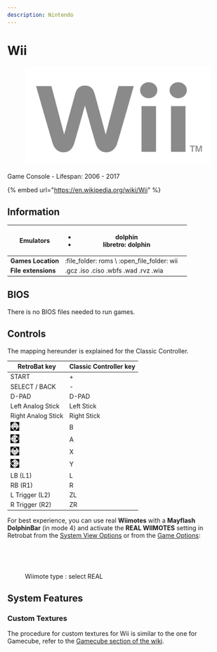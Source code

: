 ```yaml
---
description: Nintendo
---
```


# Wii

<figure><img src="https://raw.githubusercontent.com/fabricecaruso/es-theme-carbon/5149a33eed46b2af638b06119397d4023b75131f/art/logos/wii.svg" alt=""><figcaption></figcaption></figure>

Game Console - Lifespan: 2006 - 2017

{% embed url="https://en.wikipedia.org/wiki/Wii" %}

## Information

| **Emulators**       | <ul><li>dolphin</li><li>libretro: dolphin</li></ul> |   |
| ------------------- | --------------------------------------------------- | - |
| **Games Location**  | :file\_folder: roms \ :open\_file\_folder: wii      |   |
| **File extensions** | .gcz .iso .ciso .wbfs .wad .rvz .wia                |   |

## BIOS

There is no BIOS files needed to run games.

## Controls

The mapping hereunder is explained for the Classic Controller.

| RetroBat key                                                                    | Classic Controller key |
| ------------------------------------------------------------------------------- | ---------------------- |
| START                                                                           | +                      |
| SELECT / BACK                                                                   | -                      |
| D-PAD                                                                           | D-PAD                  |
| Left Analog Stick                                                               | Left Stick             |
| Right Analog Stick                                                              | Right Stick            |
| ![A](<../../.gitbook/assets/image (1) (2).png>)                                 | B                      |
| ![B](<../../.gitbook/assets/image (4).png>)                                     | A                      |
| <img src="../../.gitbook/assets/image (3) (1).png" alt="" data-size="original"> | X                      |
| <img src="../../.gitbook/assets/image (2) (1).png" alt="" data-size="line">     | Y                      |
| LB (L1)                                                                         | L                      |
| RB (R1)                                                                         | R                      |
| L Trigger (L2)                                                                  | ZL                     |
| R Trigger (R2)                                                                  | ZR                     |

For best experience, you can use real **Wiimotes** with a **Mayflash DolphinBar** (in mode 4) and activate the **REAL WIIMOTES** setting in Retrobat from the [System View Options](../../navigation/system-view-options.md) or from the [Game Options](../../navigation/game-options.md):

<figure><img src="https://i.imgur.com/0jC9b8z.png" alt=""><figcaption></figcaption></figure>

<figure><img src="https://i.imgur.com/FFWtrsV.png" alt=""><figcaption><p>Wiimote type : select REAL</p></figcaption></figure>

## System Features

### Custom Textures

The procedure for custom textures for Wii is similar to the one for Gamecube, refer to the [Gamecube section of the wiki](gamecube.md#custom-textures).&#x20;
